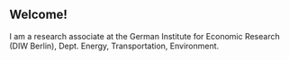## Welcome!

I am a research associate at the German Institute for Economic Research (DIW Berlin), Dept. Energy, Transportation, Environment.
